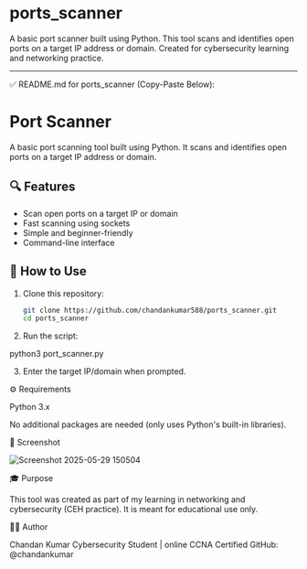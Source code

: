 # ports_scanner
A basic port scanner built using Python. This tool scans and identifies open ports on a target IP address or domain. Created for cybersecurity learning and networking practice.

---

✅ README.md for ports_scanner (Copy-Paste Below):

# Port Scanner

A basic port scanning tool built using Python. It scans and identifies open ports on a target IP address or domain.

## 🔍 Features

- Scan open ports on a target IP or domain
- Fast scanning using sockets
- Simple and beginner-friendly
- Command-line interface

## 🚀 How to Use

1. Clone this repository:
   ```bash
   git clone https://github.com/chandankumar588/ports_scanner.git
   cd ports_scanner

2. Run the script:

python3 port_scanner.py


3. Enter the target IP/domain when prompted.



⚙ Requirements

Python 3.x


No additional packages are needed (only uses Python's built-in libraries).

📸 Screenshot 

![Screenshot 2025-05-29 150504](https://github.com/user-attachments/assets/6f2947f8-d9c0-4292-9a2e-fda906b49509)



🎓 Purpose

This tool was created as part of my learning in networking and cybersecurity (CEH practice). It is meant for educational use only.

👨‍💻 Author

Chandan Kumar
Cybersecurity Student | online CCNA Certified
GitHub: @chandankumar
